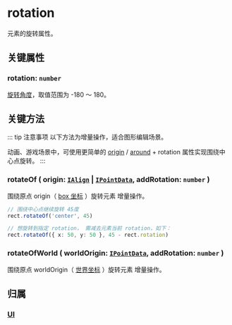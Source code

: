 # rotation

元素的旋转属性。

## 关键属性

### rotation: `number`

[旋转角度](../interface/math/Math.md#rotation)，取值范围为 -180 ～ 180。

## 关键方法

::: tip 注意事项
以下方法为增量操作，适合图形编辑场景。

动画、游戏场景中，可使用更简单的 [origin](./origin.md) / [around](./around.md) + rotation 属性实现围绕中心点旋转。
:::

### rotateOf ( origin: [`IAlign`](/reference/interface/math/Math.md#ialign) | [`IPointData`](../interface/math/Math#ipointdata), addRotation: `number` )

围绕原点 origin（ [box 坐标](/guide/basic/coordinate.md#box) ）旋转元素 <badge>增量操作</badge>。

```ts
// 围绕中心点继续旋转 45度
rect.rotateOf('center', 45)

// 想旋转到指定 rotation， 需减去元素当前 rotation，如下：
rect.rotateOf({ x: 50, y: 50 }, 45 - rect.rotation)
```

### rotateOfWorld ( worldOrigin: [`IPointData`](../interface/math/Math#ipointdata), addRotation: `number` )

围绕原点 worldOrigin（ [世界坐标](/guide/basic/coordinate.md#world) ）旋转元素 <badge>增量操作</badge>。

## 归属

### [UI](/reference/display/UI.md)
